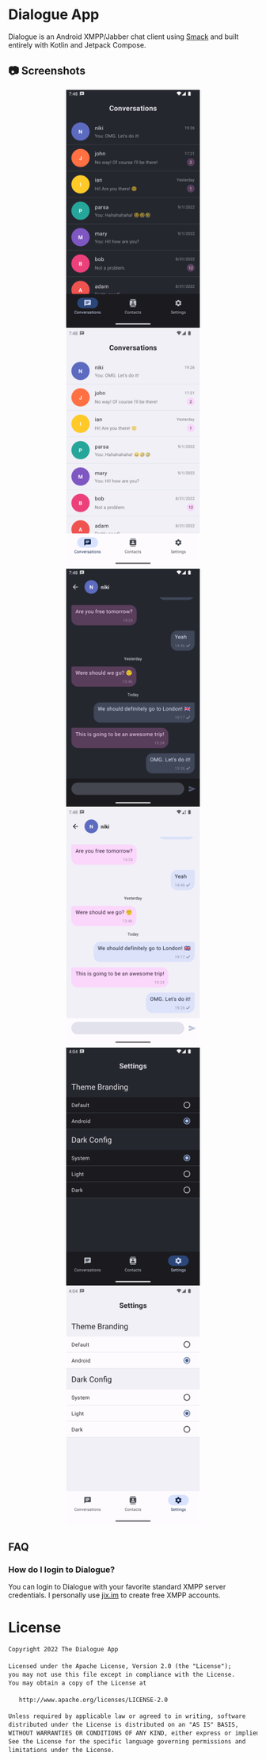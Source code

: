 # Dialogue App

Dialogue is an Android XMPP/Jabber chat client using [Smack](https://github.com/igniterealtime/Smack) and built entirely with Kotlin and Jetpack Compose.

## 📷 Screenshots

<p align="center">
<img src="screenshots/screenshot01.png" alt="drawing" width="270" />
<img src="screenshots/screenshot02.png" alt="drawing" width="270" />
<img src="screenshots/screenshot03.png" alt="drawing" width="270" />
<img src="screenshots/screenshot04.png" alt="drawing" width="270" />
<img src="screenshots/screenshot05.png" alt="drawing" width="270" />
<img src="screenshots/screenshot06.png" alt="drawing" width="270" />
</p>

## FAQ

### How do I login to Dialogue?

You can login to Dialogue with your favorite standard XMPP server credentials. I personally use [jix.im](https://jix.im) to create free XMPP accounts.

# License
```xml
Copyright 2022 The Dialogue App

Licensed under the Apache License, Version 2.0 (the "License");
you may not use this file except in compliance with the License.
You may obtain a copy of the License at

   http://www.apache.org/licenses/LICENSE-2.0

Unless required by applicable law or agreed to in writing, software
distributed under the License is distributed on an "AS IS" BASIS,
WITHOUT WARRANTIES OR CONDITIONS OF ANY KIND, either express or implied.
See the License for the specific language governing permissions and
limitations under the License.
```
